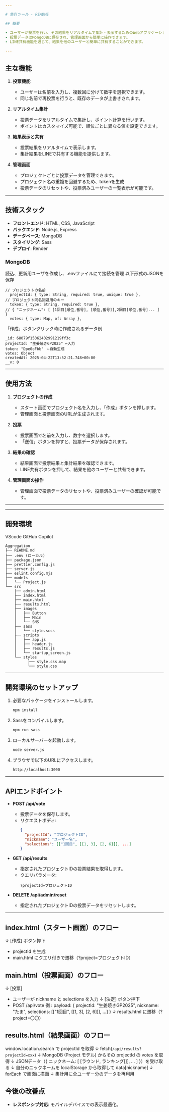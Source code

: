 ```yaml
---

# 集計ツール - README

## 概要

- ユーザーが投票を行い、その結果をリアルタイムで集計・表示するためのWebアプリケーションです。
- 投票データはMongoDBに保存され、管理画面から簡単に操作できます。
- LINE共有機能を通じて、結果を他のユーザーと簡単に共有することができます。

---
```


## 主な機能

1. **投票機能**
   - ユーザーは名前を入力し、複数回に分けて数字を選択できます。
   - 同じ名前で再投票を行うと、既存のデータが上書きされます。

2. **リアルタイム集計**
   - 投票データをリアルタイムで集計し、ポイント計算を行います。
   - ポイントはカスタマイズ可能で、順位ごとに異なる値を設定できます。

3. **結果表示と共有**
   - 投票結果をリアルタイムで表示します。
   - 集計結果をLINEで共有する機能を提供します。

4. **管理画面**
   - プロジェクトごとに投票データを管理できます。
   - プロジェクト名の重複を回避するため、tokenを生成
   - 投票データのリセットや、投票済みユーザーの一覧表示が可能です。

---

## 技術スタック

- **フロントエンド**: HTML, CSS, JavaScript
- **バックエンド**: Node.js, Express
- **データベース**: MongoDB
- **スタイリング**: Sass
- **デプロイ**: Render

### MongoDB
読込、更新用ユーザを作成し、.envファイルにて接続を管理
以下形式のJSONを保存
```
// プロジェクトの名前
  projectId: { type: String, required: true, unique: true }, 
// プロジェクト同名回避用のキー
  token: { type: String, required: true }, 
// { "ニックネーム": [ [1回目[順位,番号], [順位,番号]],2回目[順位,番号]... ] }
  votes: { type: Map, of: Array }, 
```
「作成」ボタンクリック時に作成されるデータ例
```
_id: 68079f15062402991219ff3c
projectId: "生姜焼きGP2025" ←入力
token: "Dpe0oFbb"　←自動生成
votes: Object
createdAt: 2025-04-22T13:52:21.748+00:00
__v: 0
```

---

## 使用方法

1. **プロジェクトの作成**
   - スタート画面でプロジェクト名を入力し、「作成」ボタンを押します。
   - 管理画面と投票画面のURLが生成されます。

2. **投票**
   - 投票画面で名前を入力し、数字を選択します。
   - 「送信」ボタンを押すと、投票データが保存されます。

3. **結果の確認**
   - 結果画面で投票結果と集計結果を確認できます。
   - LINE共有ボタンを押して、結果を他のユーザーと共有できます。

4. **管理画面の操作**
   - 管理画面で投票データのリセットや、投票済みユーザーの確認が可能です。

---

---

## 開発環境
VScode
GitHub Copilot

```
Aggregation
├── README.md
├── .env (ローカル)
├── package.json
├── prettier.config.js
├── server.js
├── eslint.config.mjs
├── models
│   └── Project.js
└── src
	├── admin.html
	├── index.html
	├── main.html
	├── results.html
	├── images
	│   ├── Button
	│   ├── Main
	│   └── SNS
	├── sass
	│   └── style.scss
	├── scripts
	│   ├── app.js
	│   ├── header.js
	│   ├── results.js
	│   └── startup_screen.js
	└── styles
	      ├── style.css.map
	      └── style.css
```

---

## 開発環境のセットアップ

1. 必要なパッケージをインストールします。
   ```bash
   npm install
   ```

2. Sassをコンパイルします。
   ```bash
   npm run sass
   ```

3. ローカルサーバーを起動します。
   ```bash
   node server.js
   ```

4. ブラウザで以下のURLにアクセスします。
   ```
   http://localhost:3000
   ```

---

## APIエンドポイント

- **POST /api/vote**
  - 投票データを保存します。
  - リクエストボディ:
    ```json
    {
      "projectId": "プロジェクトID",
      "nickname": "ユーザー名",
      "selections": [["1回目", [[1, 3], [2, 6]]], ...]
    }
    ```

- **GET /api/results**
  - 指定されたプロジェクトIDの投票結果を取得します。
  - クエリパラメータ:
    ```
    ?projectId=プロジェクトID
    ```

- **DELETE /api/admin/reset**
  - 指定されたプロジェクトIDの投票データをリセットします。

---

## index.html（スタート画面）のフロー
↓  [作成] ボタン押下
  - projectId を生成
  - main.html にクエリ付きで遷移（?project=プロジェクトID）

## main.html（投票画面）のフロー
↓ [投票]
  - ユーザーが nickname と selections を入力
↓ [決定] ボタン押下
  - POST /api/vote
    例 : payload: {
         projectId: "生姜焼きGP2025",
         nickname: "たま",
         selections: [["1回目", [[1, 3], [2, 6]]], ...]
         }
↓
results.html に遷移（?project=〇〇）

## results.html（結果画面）のフロー
window.location.search で projectId を取得
↓
fetch(`/api/results?projectId=xxx`)
↓
MongoDB (Project モデル) からその projectId の votes を取得
↓
JSONデータ（{ ニックネーム: [ [ラウンド, ランキング[]], ... ] }）を受け取る
↓
自分のニックネームを localStorage から取得して data[nickname]
↓
forEach で画面に描画
↓
集計用に全ユーザー分のデータを再利用


## 今後の改善点
- **レスポンシブ対応**: モバイルデバイスでの表示最適化。